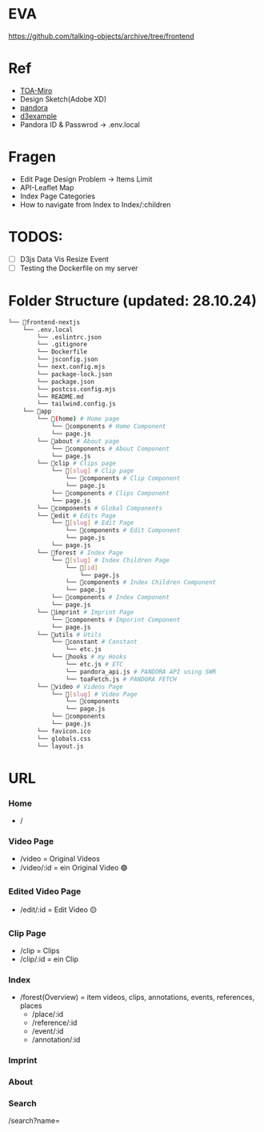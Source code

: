 # EVA
https://github.com/talking-objects/archive/tree/frontend

# Ref
- [TOA-Miro](https://miro.com/app/board/uXjVKzMakEM=/)
- Design Sketch(Adobe XD)
- [pandora](https://talkingobjects.0x2620.org/)
- [d3example](https://observablehq.com/explore)
- Pandora ID & Passwrod -> .env.local

# Fragen
- Edit Page Design Problem -> Items Limit
- API-Leaflet Map
- Index Page Categories
- How to navigate from Index to Index/:children


# TODOS:
- [ ] D3js Data Vis Resize Event
- [ ] Testing the Dockerfile on my server

# Folder Structure (updated: 28.10.24)
```bash
└── 📁frontend-nextjs 
    └── .env.local
        └── .eslintrc.json
        └── .gitignore
        └── Dockerfile
        └── jsconfig.json
        └── next.config.mjs
        └── package-lock.json
        └── package.json
        └── postcss.config.mjs
        └── README.md
        └── tailwind.config.js
    └── 📁app
        └── 📁(home) # Home page
            └── 📁components # Home Component
            └── page.js
        └── 📁about # About page
            └── 📁components # About Component
            └── page.js
        └── 📁clip # Clips page
            └── 📁[slug] # Clip page
                └── 📁components # Clip Component
                └── page.js
            └── 📁components # Clips Component
            └── page.js
        └── 📁components # Global Components
        └── 📁edit # Edits Page
            └── 📁[slug] # Edit Page
                └── 📁components # Edit Component
                └── page.js
            └── page.js
        └── 📁forest # Index Page
            └── 📁[slug] # Index Children Page
                └── 📁[id]
                    └── page.js
                └── 📁components # Index Children Component
                └── page.js
            └── 📁components # Index Component
            └── page.js
        └── 📁imprint # Imprint Page
            └── 📁components # Imporint Component
            └── page.js
        └── 📁utils # Utils
            └── 📁constant # Constant
                └── etc.js
            └── 📁hooks # my Hooks
                └── etc.js # ETC
                └── pandora_api.js # PANDORA API using SWR
                └── toaFetch.js # PANDORA FETCH
        └── 📁video # Videos Page
            └── 📁[slug] # Video Page
                └── 📁components
                └── page.js
            └── 📁components
            └── page.js
        └── favicon.ico
        └── globals.css
        └── layout.js
```




# URL
### Home
- / 

### Video Page
- /video = Original Videos 
- /video/:id = ein Original Video 🟢

### Edited Video Page
- /edit/:id = Edit Video 🟡

### Clip Page
- /clip = Clips
- /clip/:id = ein Clip

### Index
- /forest(Overview) = item videos, clips, annotations, events, references, places
    - /place/:id 
    - /reference/:id
    - /event/:id
    - /annotation/:id

### Imprint

### About

### Search
/search?name=

